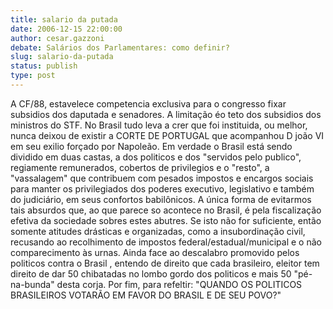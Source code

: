 ```yaml
---
title: salario da putada
date: 2006-12-15 22:00:00
author: cesar.gazzoni
debate: Salários dos Parlamentares: como definir?
slug: salario-da-putada
status: publish 
type: post
---
```


A CF/88, estavelece competencia exclusiva para o congresso fixar subsidios dos daputada e senadores. A limitação éo teto dos subsidios dos ministros do STF. No Brasil tudo leva a crer que foi instituida, ou melhor, nunca deixou de existir a CORTE DE PORTUGAL que acompanhou D joão VI em seu exilio forçado por Napoleão. Em verdade o Brasil está sendo dividido em duas castas, a dos politicos e dos "servidos pelo publico", regiamente remunerados, cobertos de privilegios e o "resto", a "vassalagem" que contribuem com pesados impostos e encargos sociais para manter os privilegiados dos poderes executivo, legislativo e também do judiciário, em seus confortos babilônicos. A única forma de evitarmos tais absurdos que, ao que parece so acontece no Brasil, é pela fiscalização efetiva da sociedade sobres estes abutres. Se isto não for suficiente, então somente atitudes drásticas e organizadas, como a insubordinação civil, recusando ao recolhimento de impostos federal/estadual/municipal e o não comparecimento às urnas. Ainda face ao descalabro promovido pelos politicos contra o Brasil , entendo de direito que cada brasileiro, eleitor tem direito de dar 50 chibatadas no lombo gordo dos politicos e mais 50 "pé-na-bunda" desta corja. Por fim, para refeltir: "QUANDO OS POLITICOS BRASILEIROS VOTARÃO EM FAVOR DO BRASIL E DE SEU POVO?"
